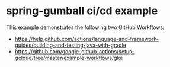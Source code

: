 # spring-gumball ci/cd example

This example demonstrates the following two GitHub Workflows.

* https://help.github.com/actions/language-and-framework-guides/building-and-testing-java-with-gradle
* https://github.com/google-github-actions/setup-gcloud/tree/master/example-workflows/gke
